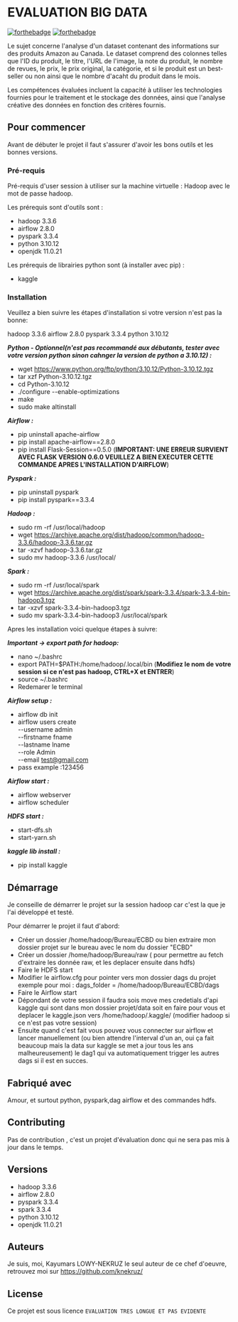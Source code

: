 # EVALUATION BIG DATA

[![forthebadge](http://forthebadge.com/images/badges/built-with-love.svg)](http://forthebadge.com)  [![forthebadge](http://forthebadge.com/images/badges/powered-by-electricity.svg)](http://forthebadge.com)

Le sujet concerne l'analyse d'un dataset contenant des informations sur des produits Amazon au Canada. Le dataset comprend des colonnes telles que l'ID du produit, le titre, l'URL de l'image, la note du produit, le nombre de revues, le prix, le prix original, la catégorie, et si le produit est un best-seller ou non ainsi que le nombre d'acaht du produit dans le mois.

Les compétences évaluées incluent la capacité à utiliser les technologies fournies pour le traitement et le stockage des données, ainsi que l'analyse créative des données en fonction des critères fournis.

## Pour commencer

Avant de débuter le projet il faut s'assurer d'avoir les bons outils et les bonnes versions.

### Pré-requis

Pré-requis d'user session à utiliser sur la machine virtuelle : Hadoop avec le mot de passe hadoop.

Les prérequis sont d'outils sont :

- hadoop 3.3.6 
- airflow 2.8.0 
- pyspark 3.3.4 
- python 3.10.12
- openjdk 11.0.21

Les prérequis de librairies python sont (à installer avec pip) :

- kaggle


### Installation

Veuillez a bien suivre les étapes d'installation si votre version n'est pas la bonne:

hadoop 3.3.6 airflow 2.8.0 pyspark 3.3.4 python 3.10.12

***Python - Optionnel(n'est pas recommandé aux débutants, tester avec votre version python sinon cahnger la version de python a 3.10.12) :***
- wget https://www.python.org/ftp/python/3.10.12/Python-3.10.12.tgz
- tar xzf Python-3.10.12.tgz
- cd Python-3.10.12
- ./configure --enable-optimizations
- make
- sudo make altinstall

***Airflow :***
- pip uninstall apache-airflow
- pip install apache-airflow==2.8.0
- pip install Flask-Session==0.5.0 (**IMPORTANT: UNE ERREUR SURVIENT AVEC FLASK VERSION 0.6.0 VEUILLEZ A BIEN EXECUTER CETTE COMMANDE APRES L'INSTALLATION D'AIRFLOW**)

***Pyspark :***
- pip uninstall pyspark
- pip install pyspark==3.3.4

***Hadoop :***
- sudo rm -rf /usr/local/hadoop
- wget https://archive.apache.org/dist/hadoop/common/hadoop-3.3.6/hadoop-3.3.6.tar.gz
- tar -xzvf hadoop-3.3.6.tar.gz
- sudo mv hadoop-3.3.6 /usr/local/

***Spark :***
- sudo rm -rf /usr/local/spark
- wget https://archive.apache.org/dist/spark/spark-3.3.4/spark-3.3.4-bin-hadoop3.tgz
- tar -xzvf spark-3.3.4-bin-hadoop3.tgz
- sudo mv spark-3.3.4-bin-hadoop3 /usr/local/spark

Apres les installation voici quelque étapes à suivre:


***Important -> export path for hadoop:***
- nano ~/.bashrc
- export PATH=$PATH:/home/hadoop/.local/bin (**Modifiez le nom de votre session si ce n'est pas hadoop, CTRL+X et ENTRER**)
- source ~/.bashrc
- Redemarer le terminal


***Airflow setup :***
- airflow db init
- airflow users create \
  --username admin \
  --firstname fname \
  --lastname lname \
  --role Admin \
  --email test@gmail.com
- pass example :123456


***Airflow start :***
- airflow webserver
- airflow scheduler


***HDFS start :***
- start-dfs.sh
- start-yarn.sh

***kaggle lib install :***
- pip install kaggle


## Démarrage

Je conseille de démarrer le projet sur la session hadoop car c'est la que je l'ai développé et testé.

Pour démarrer le projet il faut d'abord:
- Créer un dossier /home/hadoop/Bureau/ECBD ou bien extraire mon dossier projet sur le bureau avec le nom du dossier "ECBD"
- Créer un dossier /home/hadoop/Bureau/raw ( pour permettre au fetch d'extraire les donnée raw, et les deplacer ensuite dans hdfs)
- Faire le HDFS start
- Modifier le airflow.cfg pour pointer vers mon dossier dags du projet exemple pour moi : dags_folder = /home/hadoop/Bureau/ECBD/dags
- Faire le Airflow start
- Dépondant de votre session il faudra sois move mes credetials d'api kaggle qui sont dans mon dossier projet/data soit en faire pour vous et deplacer le kaggle.json vers /home/hadoop/.kaggle/ (modifier hadoop si ce n'est pas votre session)
- Ensuite quand c'est fait vous pouvez vous connecter sur airflow et lancer manuellement (ou bien attendre l'interval d'un an, oui ça fait beaucoup mais la data sur kaggle se met a jour tous les ans malheureusement) le dag1 qui va automatiquement trigger les autres dags si il est en succes.

## Fabriqué avec

Amour, et surtout python, pyspark,dag airflow et des commandes hdfs.

## Contributing

Pas de contribution , c'est un projet d'évaluation donc qui ne sera pas mis à jour dans le temps.

## Versions
- hadoop 3.3.6 
- airflow 2.8.0 
- pyspark 3.3.4 
- spark 3.3.4
- python 3.10.12
- openjdk 11.0.21

## Auteurs
Je suis, moi, Kayumars LOWY-NEKRUZ le seul auteur de ce chef d'oeuvre, retrouvez moi sur https://github.com/knekruz/

## License

Ce projet est sous licence ``EVALUATION TRES LONGUE ET PAS EVIDENTE``


